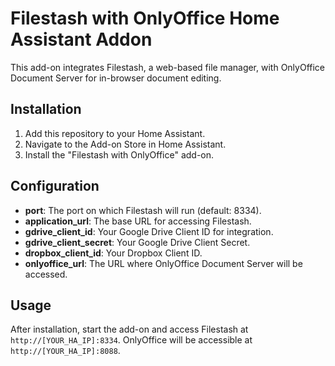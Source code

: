 # Filestash with OnlyOffice Home Assistant Addon

This add-on integrates Filestash, a web-based file manager, with OnlyOffice Document Server for in-browser document editing.

## Installation

1. Add this repository to your Home Assistant.
2. Navigate to the Add-on Store in Home Assistant.
3. Install the "Filestash with OnlyOffice" add-on.

## Configuration

- **port**: The port on which Filestash will run (default: 8334).
- **application_url**: The base URL for accessing Filestash.
- **gdrive_client_id**: Your Google Drive Client ID for integration.
- **gdrive_client_secret**: Your Google Drive Client Secret.
- **dropbox_client_id**: Your Dropbox Client ID.
- **onlyoffice_url**: The URL where OnlyOffice Document Server will be accessed.

## Usage

After installation, start the add-on and access Filestash at `http://[YOUR_HA_IP]:8334`. OnlyOffice will be accessible at `http://[YOUR_HA_IP]:8088`.